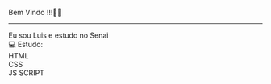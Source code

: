 Bem Vindo !!!🙋‍♂️

<hr>
  Eu sou Luis e estudo no Senai <br>
💻 Estudo:<br>
   HTML <br>
   CSS <br>
   JS SCRIPT <br>

